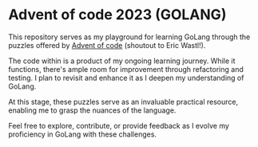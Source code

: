 # Advent of code 2023 (GOLANG)

This repository serves as my playground for learning GoLang through the puzzles offered by [Advent of code](https://adventofcode.com/2023) (shoutout to Eric Wastl!).

The code within is a product of my ongoing learning journey. While it functions, there's ample room for improvement through refactoring and testing. I plan to revisit and enhance it as I deepen my understanding of GoLang.

At this stage, these puzzles serve as an invaluable practical resource, enabling me to grasp the nuances of the language.

Feel free to explore, contribute, or provide feedback as I evolve my proficiency in GoLang with these challenges.